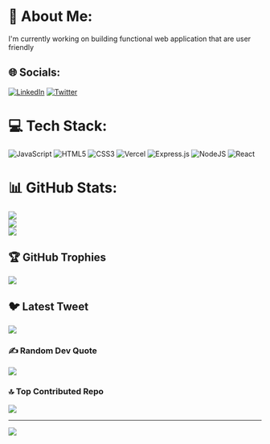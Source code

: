 
# 💫 About Me:
I'm currently working on building functional web application that are user friendly 


## 🌐 Socials:
[![LinkedIn](https://img.shields.io/badge/LinkedIn-%230077B5.svg?logo=linkedin&logoColor=white)](https://www.linkedin.com/in/adeleke-adekunle-866b04249) [![Twitter](https://img.shields.io/badge/Twitter-%231DA1F2.svg?logo=Twitter&logoColor=white)](https://twitter.com/@Adeleke_jaht) 

# 💻 Tech Stack:
![JavaScript](https://img.shields.io/badge/javascript-%23323330.svg?style=plastic&logo=javascript&logoColor=%23F7DF1E) ![HTML5](https://img.shields.io/badge/html5-%23E34F26.svg?style=plastic&logo=html5&logoColor=white) ![CSS3](https://img.shields.io/badge/css3-%231572B6.svg?style=plastic&logo=css3&logoColor=white) ![Vercel](https://img.shields.io/badge/vercel-%23000000.svg?style=plastic&logo=vercel&logoColor=white) ![Express.js](https://img.shields.io/badge/express.js-%23404d59.svg?style=plastic&logo=express&logoColor=%2361DAFB) ![NodeJS](https://img.shields.io/badge/node.js-6DA55F?style=plastic&logo=node.js&logoColor=white) ![React](https://img.shields.io/badge/react-%2320232a.svg?style=plastic&logo=react&logoColor=%2361DAFB)
# 📊 GitHub Stats:
![](https://github-readme-stats.vercel.app/api?username=Ade-web&theme=dark&hide_border=false&include_all_commits=false&count_private=false)<br/>
![](https://github-readme-streak-stats.herokuapp.com/?user=Ade-web&theme=dark&hide_border=false)<br/>
![](https://github-readme-stats.vercel.app/api/top-langs/?username=Ade-web&theme=dark&hide_border=false&include_all_commits=false&count_private=false&layout=compact)

## 🏆 GitHub Trophies
![](https://github-profile-trophy.vercel.app/?username=Ade-web&theme=radical&no-frame=false&no-bg=true&margin-w=4)

## 🐦 Latest Tweet
[![](https://gtce.itsvg.in/api?username=@Adeleke_jaht)](https://github.com/VishwaGauravIn/github-twitter-card-embed)

### ✍️ Random Dev Quote
![](https://quotes-github-readme.vercel.app/api?type=horizontal&theme=radical)

### 🔝 Top Contributed Repo
![](https://github-contributor-stats.vercel.app/api?username=Ade-web&limit=5&theme=tokyonight&combine_all_yearly_contributions=true)

---
[![](https://visitcount.itsvg.in/api?id=Ade-web&icon=0&color=0)](https://visitcount.itsvg.in)

<!-- Proudly created with GPRM ( https://gprm.itsvg.in ) -->
